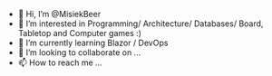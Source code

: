 - 👋 Hi, I’m @MisiekBeer
- 👀 I’m interested in Programming/ Architecture/ Databases/ Board, Tabletop and Computer games :)
- 🌱 I’m currently learning Blazor / DevOps
- 💞️ I’m looking to collaborate on ...
- 📫 How to reach me ...

<!---
MisiekBeer/MisiekBeer is a ✨ special ✨ repository because its `README.md` (this file) appears on your GitHub profile.
You can click the Preview link to take a look at your changes.
--->

